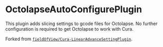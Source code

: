 # OctolapseAutoConfigurePlugin

This plugin adds slicing settings to gcode files for Octolapse. No further configuration is required to get Octolapse to work with Cura.

Forked from [`fieldOfView/Cura-LinearAdvanceSettingPlugin`](https://github.com/fieldOfView/Cura-LinearAdvanceSettingPlugin).
